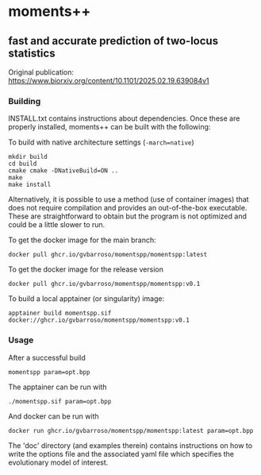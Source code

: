 # moments++
## fast and accurate prediction of two-locus statistics

Original publication: https://www.biorxiv.org/content/10.1101/2025.02.19.639084v1

### Building

INSTALL.txt contains instructions about dependencies.
Once these are properly installed, moments++ can be built with the following:

To build with native architecture settings (`-march=native`)
```
mkdir build
cd build
cmake cmake -DNativeBuild=ON ..
make
make install
```

Alternatively, it is possible to use a method (use of container images) that does not require compilation and provides an out-of-the-box executable.
These are straightforward to obtain but the program is not optimized and could be a little slower to run.

To get the docker image for the main branch:
```
docker pull ghcr.io/gvbarroso/momentspp/momentspp:latest
```

To get the docker image for the release version
```
docker pull ghcr.io/gvbarroso/momentspp/momentspp:v0.1
```

To build a local apptainer (or singularity) image:
```
apptainer build momentspp.sif docker://ghcr.io/gvbarroso/momentspp/momentspp:v0.1
```

### Usage

After a successful build

```
momentspp param=opt.bpp
```

The apptainer can be run with 
```
./momentspp.sif param=opt.bpp
```

And docker can be run with
```
docker run ghcr.io/gvbarroso/momentspp/momentspp:latest param=opt.bpp
```

The 'doc' directory (and examples therein) contains instructions on how to write the options file and the associated yaml file which specifies the evolutionary model of interest.
